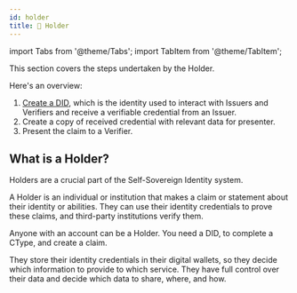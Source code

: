 ```yaml
---
id: holder
title: 👤 Holder
---
```


import Tabs from '@theme/Tabs';
import TabItem from '@theme/TabItem';

This section covers the steps undertaken by the <span className="label-role holder">Holder</span>.

Here's an overview:

1. [Create a DID](./01_did.md), which is the identity used to interact with <span className="label-role issuer">Issuers</span> and <span className="label-role verifier">Verifiers</span> and receive a verifiable credential from an Issuer.
2. Create a copy of received credential with relevant data for presenter.
3. Present the claim to a <span className="label-role verifier">Verifier</span>.

## What is a Holder?

Holders are a crucial part of the Self-Sovereign Identity system.

A Holder is an individual or institution that makes a claim or statement about their identity or abilities.
They can use their identity credentials to prove these claims, and third-party institutions verify them.

Anyone with an account can be a Holder.
You need a DID, to complete a CType, and create a claim.

They store their identity credentials in their digital wallets, so they decide which information to provide to which service.
They have full control over their data and decide which data to share, where, and how.